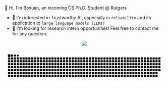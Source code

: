 👋 Hi, I'm Boxuan, an incoming CS Ph.D. Student @ Rutgers
- 👀 I'm interested in Trustworthy AI, especially in `reliability` and its application to `large language models (LLMs)`
- 💞 I'm looking for research intern opportunities! Feel free to contact me for any question.


<p align="center">
  <img height="160px" src="https://github-readme-stats.vercel.app/api?username=zbox1005&show_icons=true&theme=radical">
</p>

<!-- ![Boxuan's GitHub stats](https://github-readme-stats.vercel.app/api?username=zbox1005&show_icons=true&theme=radical) -->

<picture>
  <source media="(prefers-color-scheme: dark)" srcset="https://raw.githubusercontent.com/ZBox1005/ZBox1005/output/github-contribution-grid-snake-dark.svg">
  <source media="(prefers-color-scheme: light)" srcset="https://raw.githubusercontent.com/ZBox1005/ZBox1005/output/github-contribution-grid-snake.svg">
  <img alt="github contribution grid snake animation" src="https://raw.githubusercontent.com/ZBox1005/ZBox1005/output/github-contribution-grid-snake.svg">
</picture>

